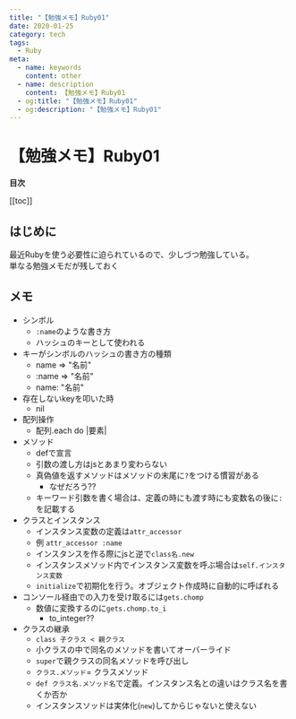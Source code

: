 ```yaml
---
title: "【勉強メモ】Ruby01"
date: 2020-01-25
category: tech
tags:
  - Ruby
meta:
  - name: keywords
    content: other
  - name: description
    content: 【勉強メモ】Ruby01
  - og:title: "【勉強メモ】Ruby01"
  - og:description: "【勉強メモ】Ruby01"
---
```


# 【勉強メモ】Ruby01

**目次**

[[toc]]

## はじめに

最近Rubyを使う必要性に迫られているので、少しづつ勉強している。  
単なる勉強メモだが残しておく

## メモ

* シンボル
  * `:name`のような書き方
  * ハッシュのキーとして使われる
* キーがシンボルのハッシュの書き方の種類
  * name => "名前"
  * :name => "名前"
  * name: "名前"
* 存在しないkeyを叩いた時
  * nil
* 配列操作
  * 配列.each do |要素|
* メソッド
  * defで宣言
  * 引数の渡し方はjsとあまり変わらない
  * 真偽値を返すメソッドはメソッドの末尾に`?`をつける慣習がある
    * なぜだろう??
  * キーワード引数を書く場合は、定義の時にも渡す時にも変数名の後に`:` を記載する
* クラスとインスタンス
  * インスタンス変数の定義は`attr_accessor`
  * 例 `attr_accessor :name`
  * インスタンスを作る際にjsと逆で`class名.new`
  * インスタンスメソッド内でインスタンス変数を呼ぶ場合は`self.インスタンス変数`
  * `initialize`で初期化を行う。オブジェクト作成時に自動的に呼ばれる
* コンソール経由での入力を受け取るには`gets.chomp`
  * 数値に変換するのに`gets.chomp.to_i`
    * to_integer??
* クラスの継承
  * `class 子クラス < 親クラス`
  * 小クラスの中で同名のメソッドを書いてオーバーライド
  * `super`で親クラスの同名メソッドを呼び出し
  * `クラス.メソッド`= クラスメソッド
  * `def クラス名.メソッド名`で定義。インスタンス名との違いはクラス名を書くか否か
  * インスタンスソッドは実体化(`new`)してからじゃないと使えない